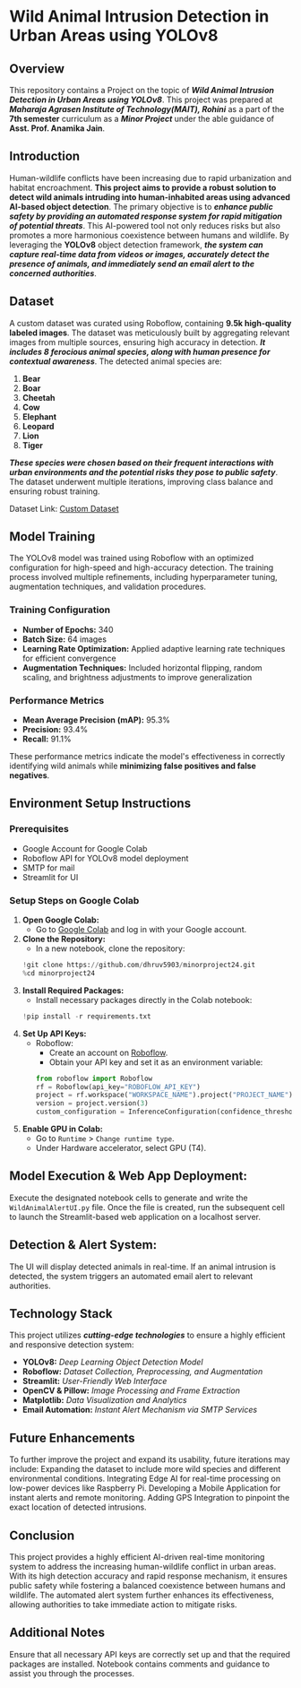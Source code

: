 # **Wild Animal Intrusion Detection in Urban Areas using YOLOv8**

## **Overview**
This repository contains a Project on the topic of **_Wild Animal Intrusion Detection in Urban Areas using YOLOv8_**. This project was prepared at **_Maharaja Agrasen Institute of Technology(MAIT), Rohini_** as a part of the **7th semester** curriculum as a **_Minor Project_** under the able guidance of **Asst. Prof. Anamika Jain**. 

## **Introduction**
Human-wildlife conflicts have been increasing due to rapid urbanization and habitat encroachment. **This project aims to provide a robust solution to detect wild animals intruding into human-inhabited areas using advanced AI-based object detection**. 
The primary objective is to **_enhance public safety by providing an automated response system for rapid mitigation of potential threats_**. This AI-powered tool not only reduces risks but also promotes a more harmonious coexistence between humans and wildlife.
By leveraging the **YOLOv8** object detection framework, **_the system can capture real-time data from videos or images, accurately detect the presence of animals, and immediately send an email alert to the concerned authorities_**.

## **Dataset**
A custom dataset was curated using Roboflow, containing **9.5k high-quality labeled images**. The dataset was meticulously built by aggregating relevant images from multiple sources, ensuring high accuracy in detection. **_It includes 8 ferocious animal species, along with human presence for contextual awareness_**. 
The detected animal species are:
1. **Bear**
2. **Boar**
3. **Cheetah**
4. **Cow**
5. **Elephant**
6. **Leopard**
7. **Lion**
8. **Tiger**

_**These species were chosen based on their frequent interactions with urban environments and the potential risks they pose to public safety**_. The dataset underwent multiple iterations, improving class balance and ensuring robust training.

Dataset Link: [Custom Dataset](https://universe.roboflow.com/dhruvs-workspace/animalintusiondetectionsystem)

## **Model Training**

The YOLOv8 model was trained using Roboflow with an optimized configuration for high-speed and high-accuracy detection. The training process involved multiple refinements, including hyperparameter tuning, augmentation techniques, and validation procedures.

### **Training Configuration**
  - **Number of Epochs:** 340
  - **Batch Size:** 64 images
  - **Learning Rate Optimization:** Applied adaptive learning rate techniques for efficient convergence
  - **Augmentation Techniques:** Included horizontal flipping, random scaling, and brightness adjustments to improve generalization

### **Performance Metrics**
  - **Mean Average Precision (mAP):** 95.3%
  - **Precision:** 93.4%
  - **Recall:** 91.1%

These performance metrics indicate the model's effectiveness in correctly identifying wild animals while **minimizing false positives and false negatives**.

## **Environment Setup Instructions**

### **Prerequisites**
- Google Account for Google Colab
- Roboflow API for YOLOv8 model deployment
- SMTP for mail
- Streamlit for UI


### **Setup Steps on Google Colab**
1. **Open Google Colab:**
    - Go to [Google Colab](https://colab.research.google.com/) and log in with your Google account.
2. **Clone the Repository:**
    - In a new notebook, clone the repository:
    ```python
    !git clone https://github.com/dhruv5903/minorproject24.git
    %cd minorproject24
    ```
3. **Install Required Packages:**
    - Install necessary packages directly in the Colab notebook:
    ```python
    !pip install -r requirements.txt
    ```
4. **Set Up API Keys:**
    - Roboflow: 
        - Create an account on [Roboflow](https://app.roboflow.com/).
        - Obtain your API key and set it as an environment variable:
        ```python
        from roboflow import Roboflow
        rf = Roboflow(api_key="ROBOFLOW_API_KEY")
        project = rf.workspace("WORKSPACE_NAME").project("PROJECT_NAME")
        version = project.version(3)
        custom_configuration = InferenceConfiguration(confidence_threshold=0.4)'
        ```
5. **Enable GPU in Colab:**
    - Go to `Runtime` > `Change runtime type`.
    - Under Hardware accelerator, select GPU (T4).

## **Model Execution & Web App Deployment:**
Execute the designated notebook cells to generate and write the `WildAnimalAlertUI.py` file.
Once the file is created, run the subsequent cell to launch the Streamlit-based web application on a localhost server.

## **Detection & Alert System:**
The UI will display detected animals in real-time.
If an animal intrusion is detected, the system triggers an automated email alert to relevant authorities.

## **Technology Stack**
This project utilizes **_cutting-edge technologies_** to ensure a highly efficient and responsive detection system:
  - **YOLOv8:** _Deep Learning Object Detection Model_
  - **Roboflow:** _Dataset Collection, Preprocessing, and Augmentation_
  - **Streamlit:** _User-Friendly Web Interface_
  - **OpenCV & Pillow:** _Image Processing and Frame Extraction_
  - **Matplotlib:** _Data Visualization and Analytics_
  - **Email Automation:** _Instant Alert Mechanism via SMTP Services_

## **Future Enhancements**
To further improve the project and expand its usability, future iterations may include:
Expanding the dataset to include more wild species and different environmental conditions.
Integrating Edge AI for real-time processing on low-power devices like Raspberry Pi.
Developing a Mobile Application for instant alerts and remote monitoring.
Adding GPS Integration to pinpoint the exact location of detected intrusions.

## **Conclusion**
This project provides a highly efficient AI-driven real-time monitoring system to address the increasing human-wildlife conflict in urban areas. With its high detection accuracy and rapid response mechanism, it ensures public safety while fostering a balanced coexistence between humans and wildlife. The automated alert system further enhances its effectiveness, allowing authorities to take immediate action to mitigate risks.

## **Additional Notes**
Ensure that all necessary API keys are correctly set up and that the required packages are installed.
Notebook contains comments and guidance to assist you through the processes.
